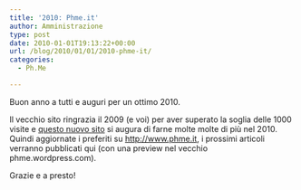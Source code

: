 ```yaml
---
title: '2010: Phme.it'
author: Amministrazione
type: post
date: 2010-01-01T19:13:22+00:00
url: /blog/2010/01/01/2010-phme-it/
categories:
  - Ph.Me

---
```

Buon anno a tutti e auguri per un ottimo 2010.

Il vecchio sito ringrazia il 2009 (e voi) per aver superato la soglia delle 1000 visite e [questo nuovo sito][1] si augura di farne molte molte di più nel 2010. Quindi aggiornate i preferiti su <http://www.phme.it>, i prossimi articoli verranno pubblicati qui (con una preview nel vecchio phme.wordpress.com).

Grazie e a presto!

 [1]: http://www.phme.it